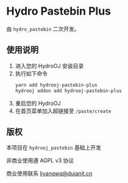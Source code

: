 # Hydro Pastebin Plus

由 `hydro_pastebin` 二次开发。

## 使用说明

1. 进入您的 HydroOJ 安装目录
2. 执行如下命令
   ```bash
   yarn add hydrooj-pastebin-plus
   hydrooj addon add hydrooj-pastebin-plus
   ```
3. 重启您的 HydroOJ
4. 在首页菜单加入超链接至 `/paste/create`

## 版权

本项目在 `hydrooj_pastebin` 基础上开发

非商业使用遵 AGPL v3 协议

商业使用联系 [liyanqwq@duianit.cn](mailto:liyanqwq@duianit.cn)
